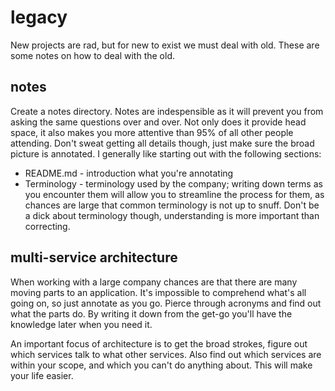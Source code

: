 # legacy
New projects are rad, but for new to exist we must deal with old. These are
some notes on how to deal with the old.

## notes
Create a notes directory. Notes are indespensible as it will prevent you from
asking the same questions over and over. Not only does it provide head space,
it also makes you more attentive than 95% of all other people attending. Don't
sweat getting all details though, just make sure the broad picture is
annotated. I generally like starting out with the following sections:
- README.md - introduction what you're annotating
- Terminology - terminology used by the company; writing down terms as you
  encounter them will allow you to streamline the process for them, as chances
  are large that common terminology is not up to snuff. Don't be a dick about
  terminology though, understanding is more important than correcting.

## multi-service architecture
When working with a large company chances are that there are many moving parts
to an application. It's impossible to comprehend what's all going on, so just
annotate as you go. Pierce through acronyms and find out what the parts do.
By writing it down from the get-go you'll have the knowledge later when you
need it.

An important focus of architecture is to get the broad strokes, figure out
which services talk to what other services. Also find out which services are
within your scope, and which you can't do anything about. This will make your
life easier.
